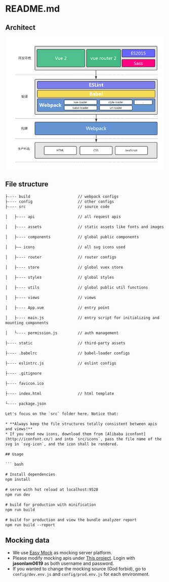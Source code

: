 # README.md

## Architect

![](https://github.com/jasonlam-swatow/vue-weihua/blob/master/static/architect.png)

## File structure

```
├---- build                     // webpack configs
├---- config                    // other configs
├---- src                       // source code

│   ├---- api                   // all request apis

│   ├---- assets                // static assets like fonts and images

│   ├---- components            // global public components

│   ├—— icons                   // all svg icons used

│   ├---- router                // router configs

│   ├---- store                 // global vuex store

│   ├---- styles                // global styles

│   ├---- utils                 // global public util functions

│   ├---- views                 // views

│   ├---- App.vue               // entry point

│   ├---- main.js               // entry script for initializing and mounting components

│   └---- permission.js         // auth management

├---- static                    // third-party assets

├---- .babelrc                  // babel-loader configs

├---- eslintrc.js               // eslint configs

├---- .gitignore

├---- favicon.ico

├---- index.html                // html template

└---- package.json

Let's focus on the `src` folder here. Notice that:

* **Always keep the file structures totally consistent between apis and views!**
* If you need new icons, download them from [Alibaba iconfont](http://iconfont.cn/) and into `src/icons`, pass the file name of the svg in `svg-icon`, and the icon shall be rendered.

## Usage

``` bash

# Install dependencies
npm install

# serve with hot reload at localhost:9528
npm run dev

# build for production with minification
npm run build

# build for production and view the bundle analyzer report
npm run build --report
```

## Mocking data

* We use [Easy Mock](https://easy-mock.com/) as mocking server platform.
* Please modify mocking apis under [This project](https://easy-mock.com/project/5a3b306e38863567823099ef). Login with **jasonlam0619** as both username and password.
* If you wanted to change the mocking source (God forbid), go to `config/dev.env.js` and `config/prod.env.js` for each environment.

